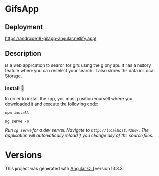 # GifsApp

## Deployment

https://androide18-gifapp-angular.netlify.app/

## Description

Is a web application to search for gifs using the giphy api.
It has a history feature where you can reselect your search.
It also stores the data in Local Storage.

### Install 🔧

In order to install the app, you must position yourself where you downloaded it and execute the following code:

```
npm install
```

```
ng serve -o
```
_Run `ng serve` for a dev server. Navigate to `http://localhost:4200/`. The application will automatically reload if you change any of the source files._

# Versions

This project was generated with [Angular CLI](https://github.com/angular/angular-cli) version 13.3.3.